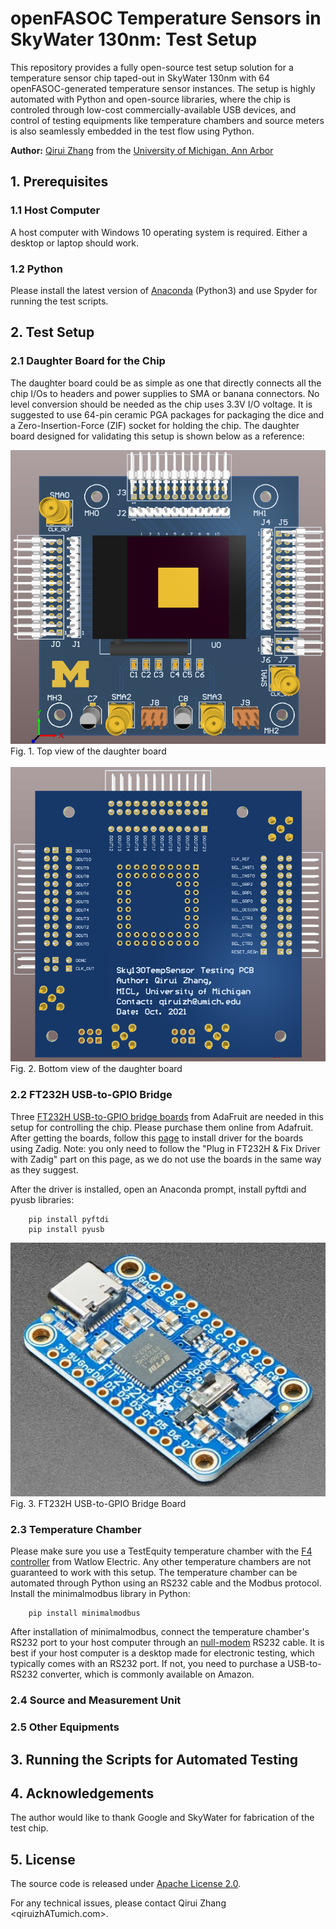 # openFASOC Temperature Sensors in SkyWater 130nm: Test Setup

This repository provides a fully open-source test setup solution for a temperature sensor chip taped-out in SkyWater 130nm with 64 openFASOC-generated temperature sensor instances. The setup is highly automated with Python and open-source libraries, where the chip is controled through low-cost commercially-available USB devices, and control of testing equipments like temperature chambers and source meters is also seamlessly embedded in the test flow using Python. 

**Author:** [Qirui Zhang](https://www.linkedin.com/in/cary-qirui-zhang/) from the [University of Michigan, Ann Arbor](https://micl.engin.umich.edu/)

## 1. Prerequisites
### 1.1 **Host Computer**
A host computer with Windows 10 operating system is required. Either a desktop or laptop should work.

### 1.2 **Python**
Please install the latest version of [Anaconda](https://www.anaconda.com/products/individual) (Python3) and use Spyder for running the test scripts.

## 2. Test Setup
### 2.1 **Daughter Board for the Chip**
The daughter board could be as simple as one that directly connects all the chip I/Os to headers and power supplies to SMA or banana connectors. No level conversion should be needed as the chip uses 3.3V I/O voltage. It is suggested to use 64-pin ceramic PGA packages for packaging the dice and a Zero-Insertion-Force (ZIF) socket for holding the chip. The daughter board designed for validating this setup is shown below as a reference:

<img src="PCBtop.png" width="600">
Fig. 1. Top view of the daughter board
<br /><br />
<img src="PCBbot.png" width="600">
Fig. 2. Bottom view of the daughter board

### 2.2 **FT232H USB-to-GPIO Bridge**
Three [FT232H USB-to-GPIO bridge boards](https://www.adafruit.com/product/2264#description) from AdaFruit are needed in this setup for controlling the chip. Please purchase them online from Adafruit. After getting the boards, follow this [page](https://learn.adafruit.com/circuitpython-on-any-computer-with-ft232h/windows) to install driver for the boards using Zadig. Note: you only need to follow the "Plug in FT232H & Fix Driver with Zadig" part on this page, as we do not use the boards in the same way as they suggest.

After the driver is installed, open an Anaconda prompt, install pyftdi and pyusb libraries:
```
    pip install pyftdi
    pip install pyusb
```

<img src="FT232H.jpg" width="600">
Fig. 3. FT232H USB-to-GPIO Bridge Board


### 2.3 **Temperature Chamber**
Please make sure you use a TestEquity temperature chamber with the [F4 controller](https://www.testequity.com/Series-F4-Controller) from Watlow Electric. Any other temperature chambers are not guaranteed to work with this setup. The temperature chamber can be automated through Python using an RS232 cable and the Modbus protocol. Install the minimalmodbus library in Python: 
```
    pip install minimalmodbus
```

After installation of minimalmodbus, connect the temperature chamber's RS232 port to your host computer through an [null-modem](https://www.testequity.com/RS-232-F4-resources) RS232 cable. It is best if your host computer is a desktop made for electronic testing, which typically comes with an RS232 port. If not, you need to purchase a USB-to-RS232 converter, which is commonly available on Amazon.

### 2.4 **Source and Measurement Unit**

### 2.5 **Other Equipments**

## 3. Running the Scripts for Automated Testing

## 4. Acknowledgements
The author would like to thank Google and SkyWater for fabrication of the test chip.

## 5. License
The source code is released under [Apache License 2.0](https://www.apache.org/licenses/LICENSE-2.0).

For any technical issues, please contact Qirui Zhang <qiruizhATumich.com>.

